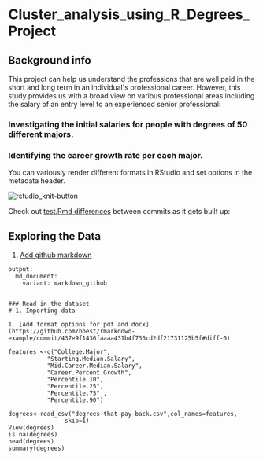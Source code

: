 
# Cluster_analysis_using_R_Degrees_Project

## Background info
This project can help us understand the professions that are well paid in the short and long term in an individual's professional career. However, this study provides us with a broad view on various professional areas including the salary of an entry level to an experienced senior professional:
 ### Investigating the initial salaries for people with   degrees of 50  different majors. 
 ### Identifying the career growth rate per each major.

You can variously render different formats in RStudio and set options in the metadata header.

  ![rstudio_knit-button](https://raw.githubusercontent.com/bbest/rmarkdown-example/master/screenshots/rstudio_knit-button.png)

Check out [test.Rmd differences](https://github.com/bbest/rmarkdown-example/commits/master/test.Rmd) between commits as it gets built up:

## Exploring the Data

1. [Add github markdown](https://github.com/bbest/rmarkdown-example/commit/c3e428e781f8b505feedc0d97b33080ed59067f6#diff-0)

  ```
  output:
    md_document:
      variant: markdown_github


### Read in the dataset
# 1. Importing data ----

1. [Add format options for pdf and docx](https://github.com/bbest/rmarkdown-example/commit/437e9f1436faaaa431b4f736cd2df21731125b5f#diff-0)

features <-c("College.Major",
             "Starting.Median.Salary",
             "Mid.Career.Median.Salary",
             "Career.Percent.Growth",
             "Percentile.10",
             "Percentile.25",
             "Percentile.75" ,
             "Percentile.90")

degrees<-read_csv("degrees-that-pay-back.csv",col_names=features,
                  skip=1)
View(degrees)
is.na(degrees)
head(degrees)
summary(degrees)
